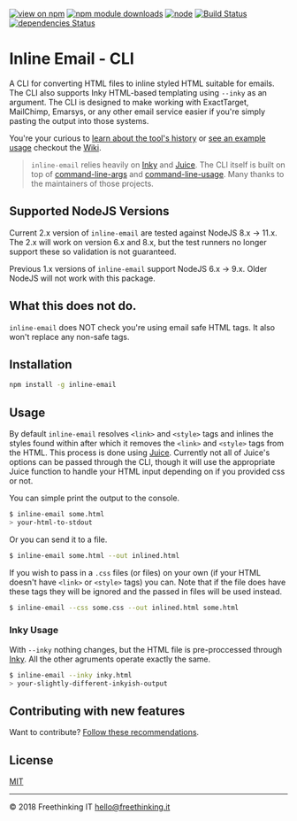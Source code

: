 [![view on npm](http://img.shields.io/npm/v/inline-email.svg)](https://www.npmjs.org/package/inline-email)
[![npm module downloads](http://img.shields.io/npm/dt/inline-email.svg)](https://www.npmjs.com/package/inline-email)
[![node](https://img.shields.io/node/v/inline-email.svg)](https://www.npmjs.org/package/inline-email)
[![Build Status](https://travis-ci.org/freethinkingit/inline-email.svg?branch=master)](https://travis-ci.org/freethinkingit/inline-email)
[![dependencies Status](https://david-dm.org/freethinkingit/inline-email/status.svg)](https://david-dm.org/freethinkingit/inline-email)

# Inline Email - CLI

A CLI for converting HTML files to inline styled HTML suitable for emails.
The CLI also supports Inky HTML-based templating using `--inky` as an argument.
The CLI is designed to make working with ExactTarget, MailChimp, Emarsys, or any other email service easier if you're simply pasting the output into those systems.

You're your curious to [learn about the tool's history](https://github.com/freethinkingit/inline-email/wiki/1.-How-The-Tool-Came-to-Be) or [see an example usage](https://github.com/freethinkingit/inline-email/wiki/2.-Building-Templates-and-Blocks) checkout the [Wiki](https://github.com/freethinkingit/inline-email/wiki).

> `inline-email` relies heavily on [Inky](https://github.com/zurb/inky) and [Juice](https://github.com/Automattic/juice). The CLI itself is built on top of [command-line-args](https://github.com/75lb/command-line-args) and [command-line-usage](https://github.com/75lb/command-line-usage). Many thanks to the maintainers of those projects.

## Supported NodeJS Versions

Current 2.x version of `inline-email` are tested against NodeJS 8.x -> 11.x.
The 2.x will work on version 6.x and 8.x, but the test runners no longer support these so validation is not guaranteed.

Previous 1.x versions of `inline-email` support NodeJS 6.x -> 9.x. Older NodeJS will not work with this package.

## What this does not do.

`inline-email` does NOT check you're using email safe HTML tags.
It also won't replace any non-safe tags.

## Installation

```sh
npm install -g inline-email
```

## Usage

By default `inline-email` resolves `<link>` and `<style>` tags and inlines the styles found within after which it removes the `<link>` and `<style>` tags from the HTML. This process is done using [Juice](https://github.com/Automattic/juice). Currently not all of Juice's options can be passed through the CLI, though it will use the appropriate Juice function to handle your HTML input depending on if you provided css or not.

You can simple print the output to the console.

```sh
$ inline-email some.html
> your-html-to-stdout
```

Or you can send it to a file.

```sh
$ inline-email some.html --out inlined.html
```

If you wish to pass in a `.css` files (or files) on your own (if your HTML doesn't have `<link>` or `<style>` tags) you can. Note that if the file does have these tags they will be ignored and the passed in files will be used instead.

```sh
$ inline-email --css some.css --out inlined.html some.html
```

### Inky Usage

With `--inky` nothing changes, but the HTML file is pre-proccessed through [Inky](https://github.com/zurb/inky). All the other agruments operate exactly the same.

```sh
$ inline-email --inky inky.html
> your-slightly-different-inkyish-output
```

## Contributing with new features

Want to contribute? [Follow these recommendations](CONTRIBUTING.md).

## License

[MIT](LICENSE.md)

---------------------------

© 2018 Freethinking IT <hello@freethinking.it>
